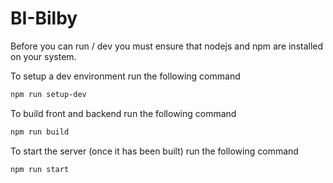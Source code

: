 # BI-Bilby

Before you can run / dev you must ensure that nodejs and npm are installed on your system.

To setup a dev environment run the following command

```bash
npm run setup-dev
```

To build front and backend run the following command

```bash
npm run build
```

To start the server (once it has been built) run the following command

```bash
npm run start
```
